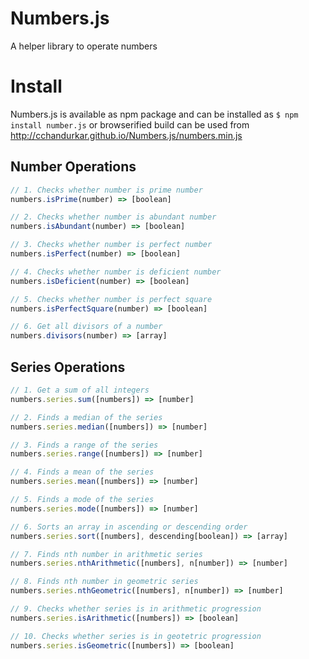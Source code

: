# Numbers.js
A helper library to operate numbers

# Install
Numbers.js is available as npm package and can be installed as `$ npm install number.js` or browserified build can be used from http://cchandurkar.github.io/Numbers.js/numbers.min.js



## Number Operations
```javascript
// 1. Checks whether number is prime number
numbers.isPrime(number) => [boolean]

// 2. Checks whether number is abundant number
numbers.isAbundant(number) => [boolean]

// 3. Checks whether number is perfect number
numbers.isPerfect(number) => [boolean]

// 4. Checks whether number is deficient number
numbers.isDeficient(number) => [boolean]

// 5. Checks whether number is perfect square
numbers.isPerfectSquare(number) => [boolean]

// 6. Get all divisors of a number
numbers.divisors(number) => [array]
```

## Series Operations
```javascript
// 1. Get a sum of all integers
numbers.series.sum([numbers]) => [number]

// 2. Finds a median of the series
numbers.series.median([numbers]) => [number]

// 3. Finds a range of the series
numbers.series.range([numbers]) => [number]

// 4. Finds a mean of the series
numbers.series.mean([numbers]) => [number]

// 5. Finds a mode of the series
numbers.series.mode([numbers]) => [number]

// 6. Sorts an array in ascending or descending order
numbers.series.sort([numbers], descending[boolean]) => [array]

// 7. Finds nth number in arithmetic series
numbers.series.nthArithmetic([numbers], n[number]) => [number]

// 8. Finds nth number in geometric series
numbers.series.nthGeometric([numbers], n[number]) => [number]

// 9. Checks whether series is in arithmetic progression
numbers.series.isArithmetic([numbers]) => [boolean]

// 10. Checks whether series is in geotetric progression
numbers.series.isGeometric([numbers]) => [boolean]
```
